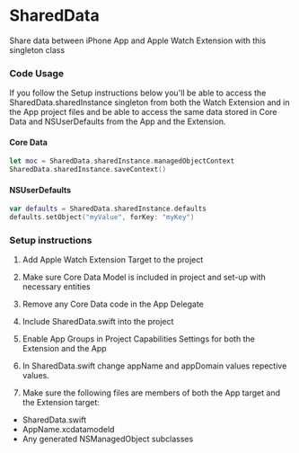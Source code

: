 SharedData
==========

Share data between iPhone App and Apple Watch Extension with this singleton class

### Code Usage ###

If you follow the Setup instructions below you'll be able to access the SharedData.sharedInstance singleton from both the Watch Extension and in the App project files and be able to access the same data stored in Core Data and NSUserDefaults from the App and the Extension.

#### Core Data ####

```swift
let moc = SharedData.sharedInstance.managedObjectContext
SharedData.sharedInstance.saveContext()
```

#### NSUserDefaults ####
```swift
var defaults = SharedData.sharedInstance.defaults
defaults.setObject("myValue", forKey: "myKey")
```
### Setup instructions ###

1) Add Apple Watch Extension Target to the project

2) Make sure Core Data Model is included in project and set-up with necessary entities

3) Remove any Core Data code in the App Delegate

4) Include SharedData.swift into the project

5) Enable App Groups in Project Capabilities Settings for both the Extension and the App

6) In SharedData.swift change appName and appDomain values repective values.

7) Make sure the following files are members of both the App target and the Extension target:
* SharedData.swift
* AppName.xcdatamodeld
* Any generated NSManagedObject subclasses
